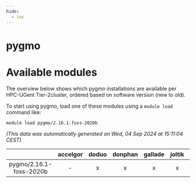 ```yaml
---
hide:
  - toc
---
```


pygmo
=====

# Available modules


The overview below shows which pygmo installations are available per HPC-UGent Tier-2cluster, ordered based on software version (new to old).

To start using pygmo, load one of these modules using a `module load` command like:

```shell
module load pygmo/2.16.1-foss-2020b
```

*(This data was automatically generated on Wed, 04 Sep 2024 at 15:11:04 CEST)*  

| |accelgor|doduo|donphan|gallade|joltik|shinx|skitty|
| :---: | :---: | :---: | :---: | :---: | :---: | :---: | :---: |
|pygmo/2.16.1-foss-2020b|-|x|x|x|x|-|x|
